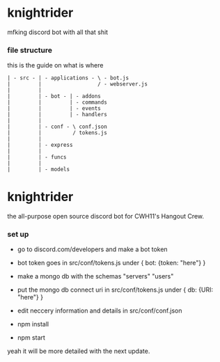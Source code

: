 # knightrider

mfking discord bot with all that shit

### file structure 
this is the guide on what is where

```
| - src - | - applications - \ - bot.js
|         |                  / - webserver.js
|         |
|         | - bot - | - addons
|         |         | - commands
|         |         | - events
|         |         | - handlers
|         |
|         | - conf - \ conf.json
|         |          / tokens.js
|         |
|         | - express
|         |
|         | - funcs
|         |
|         | - models
```

# knightrider
the all-purpose open source discord bot for CWH11's Hangout Crew.


### set up
- go to discord.com/developers and make a bot token
 - bot token goes in src/conf/tokens.js under { bot: {token: "here"} }

- make a mongo db with the schemas "servers" "users"
 - put the mongo db connect uri in src/conf/tokens.js under { db: {URI: "here"} }

- edit neccery information and details in src/conf/conf.json

- npm install

- npm start

yeah it will be more detailed with the next update.
